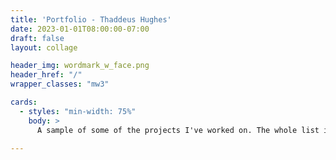 ```yaml
---
title: 'Portfolio - Thaddeus Hughes'
date: 2023-01-01T08:00:00-07:00
draft: false
layout: collage

header_img: wordmark_w_face.png
header_href: "/"
wrapper_classes: "mw3"

cards:
  - styles: "min-width: 75%"
    body: >
      A sample of some of the projects I've worked on. The whole list is way too long... (and some of it, under NDAs)

---
```


